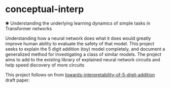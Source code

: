 # conceptual-interp
✱ Understanding the underlying learning dynamics of simple tasks in Transformer networks

Understanding how a neural network does what it does would greatly improve human ability to evaluate the safety of that model. This project seeks to explain the 5 digit addition (toy) model completely, and document a generalized method for investigating a class of similar models. The project aims to add to the existing library of explained neural network circuits and help speed discovery of more circuits

This project follows on from [towards-interpretability-of-5-digit-addition](https://alignmentjam.com/project/towards-interpretability-of-5-digit-addition) draft paper.
